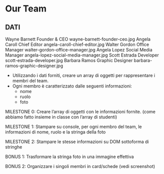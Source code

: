 # Our Team

## DATI

Wayne Barnett	Founder & CEO	        wayne-barnett-founder-ceo.jpg
Angela Caroll	Chief Editor	        angela-caroll-chief-editor.jpg
Walter Gordon	Office Manager	        walter-gordon-office-manager.jpg
Angela Lopez	Social Media Manager	angela-lopez-social-media-manager.jpg
Scott Estrada	Developer	            scott-estrada-developer.jpg
Barbara Ramos	Graphic Designer	    barbara-ramos-graphic-designer.jpg

- Utilizzando i dati forniti, creare un array di oggetti per rappresentare i membri del team.
- Ogni membro è caratterizzato dalle seguenti informazioni:
  - nome
  - ruolo
  - foto

MILESTONE 0:
Creare l’array di oggetti con le informazioni fornite. (come abbiamo fatto insieme in classe con l’array di studenti)

MILESTONE 1:
Stampare su console, per ogni membro del team, le informazioni di nome, ruolo e la stringa della foto

MILESTONE 2:
Stampare le stesse informazioni su DOM sottoforma di stringhe

BONUS 1:
Trasformare la stringa foto in una immagine effettiva

BONUS 2:
Organizzare i singoli membri in card/schede (vedi screenshot)

